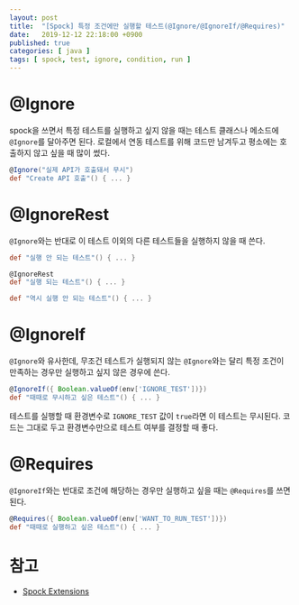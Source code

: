 ```yaml
---
layout: post
title:  "[Spock] 특정 조건에만 실행할 테스트(@Ignore/@IgnoreIf/@Requires)"
date:   2019-12-12 22:18:00 +0900
published: true
categories: [ java ]
tags: [ spock, test, ignore, condition, run ]
---
```


# @Ignore

spock을 쓰면서 특정 테스트를 실행하고 싶지 않을 때는 테스트 클래스나 메소드에 `@Ignore`를 달아주면 된다. 로컬에서 연동 테스트를 위해 코드만 남겨두고 평소에는 호출하지 않고 싶을 때 많이 썼다.

```groovy
@Ignore("실제 API가 호출돼서 무시")
def "Create API 호출"() { ... }
```


# @IgnoreRest

`@Ignore`와는 반대로 이 테스트 이외의 다른 테스트들을 실행하지 않을 때 쓴다.

```groovy
def "실행 안 되는 테스트"() { ... }

@IgnoreRest
def "실행 되는 테스트"() { ... }

def "역시 실행 안 되는 테스트"() { ... }
```


# @IgnoreIf

`@Ignore`와 유사한데, 무조건 테스트가 실행되지 않는 `@Ignore`와는 달리 특정 조건이 만족하는 경우만 실행하고 싶지 않은 경우에 쓴다.

```groovy
@IgnoreIf({ Boolean.valueOf(env['IGNORE_TEST'])})
def "때때로 무시하고 싶은 테스트"() { ... }
```

테스트를 실행할 때 환경변수로 `IGNORE_TEST` 값이 `true`라면 이 테스트는 무시된다. 코드는 그대로 두고 환경변수만으로 테스트 여부를 결정할 때 좋다.


# @Requires

`@IgnoreIf`와는 반대로 조건에 해당하는 경우만 실행하고 싶을 때는 `@Requires`를 쓰면 된다.

```groovy
@Requires({ Boolean.valueOf(env['WANT_TO_RUN_TEST'])})
def "때때로 실행하고 싶은 테스트"() { ... }
```


# 참고

- [Spock Extensions](http://spockframework.org/spock/docs/1.0/extensions.html)
